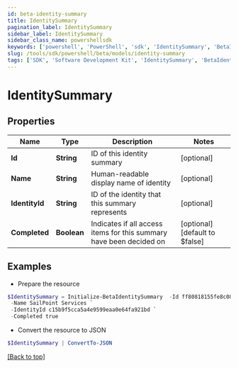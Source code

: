 ```yaml
---
id: beta-identity-summary
title: IdentitySummary
pagination_label: IdentitySummary
sidebar_label: IdentitySummary
sidebar_class_name: powershellsdk
keywords: ['powershell', 'PowerShell', 'sdk', 'IdentitySummary', 'BetaIdentitySummary'] 
slug: /tools/sdk/powershell/beta/models/identity-summary
tags: ['SDK', 'Software Development Kit', 'IdentitySummary', 'BetaIdentitySummary']
---
```



# IdentitySummary

## Properties

Name | Type | Description | Notes
------------ | ------------- | ------------- | -------------
**Id** | **String** | ID of this identity summary | [optional] 
**Name** | **String** | Human-readable display name of identity | [optional] 
**IdentityId** | **String** | ID of the identity that this summary represents | [optional] 
**Completed** | **Boolean** | Indicates if all access items for this summary have been decided on | [optional] [default to $false]

## Examples

- Prepare the resource
```powershell
$IdentitySummary = Initialize-BetaIdentitySummary  -Id ff80818155fe8c080155fe8d925b0316 `
 -Name SailPoint Services `
 -IdentityId c15b9f5cca5a4e9599eaa0e64fa921bd `
 -Completed true
```

- Convert the resource to JSON
```powershell
$IdentitySummary | ConvertTo-JSON
```


[[Back to top]](#) 

